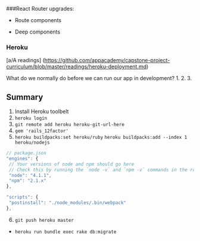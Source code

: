 ###React Router upgrades:

+ Route components

+ Deep components



### Heroku

[a/A readings] (https://github.com/appacademy/capstone-project-curriculum/blob/master/readings/heroku-deployment.md)

What do we normally do before we can run our app in development?
1.
2.
3.

## Summary
1. Install Heroku toolbelt
2. `heroku login`
3. `git remote add heroku heroku-git-url-here`
4. `gem 'rails_12factor'`
5. `heroku buildpacks:set heroku/ruby`
  `heroku buildpacks:add --index 1 heroku/nodejs`

  ```js
  // package.json
  "engines": {
   // Your versions of node and npm should go here
   // Check this by running the `node -v` and `npm -v` commands in the root of your project
   "node": "4.1.1",
   "npm": "2.1.x"
  },

  "scripts": {
   "postinstall": "./node_modules/.bin/webpack"
  },
  ```

6. `git push heroku master`
  - `heroku run bundle exec rake db:migrate`
